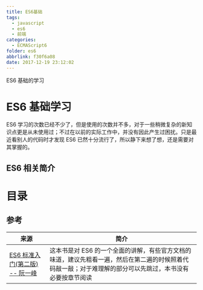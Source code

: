 ```yaml
---
title: ES6基础
tags:
  - javascript
  - es6
  - 前端
categories:
  - ECMAScript6
folder: es6
abbrlink: f30f6a08
date: 2017-12-19 23:12:02
---
```



ES6 基础的学习

<!-- more -->

# ES6 基础学习

ES6 学习的次数已经不少了，但是使用的次数并不多，对于一些稍微复杂的新知识点更是从未使用过；不过在以前的实际工作中，并没有因此产生过困扰。只是最近看别人的代码时才发现 ES6 已然十分流行了，所以静下来想了想，还是需要对其掌握的。

## ES6 相关简介



# 目录

## 参考

来源 | 简介
---|---
[ES6 标准入门(第二版) -- 阮一峰](http://es6.ruanyifeng.com/) | 这本书是对 ES6 的一个全面的讲解，有些官方文档的味道，建议先粗看一遍，然后在第二遍的时候照着代码敲一敲；对于难理解的部分可以先跳过，本书没有必要按章节阅读